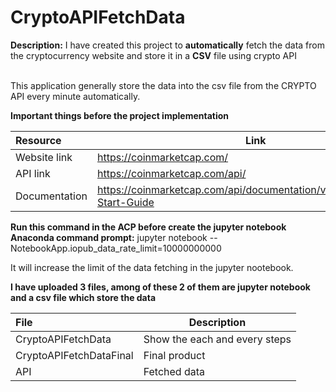 # CryptoAPIFetchData

**Description:** I have created this project to **automatically** fetch the data from the cryptocurrency website and store it in a **CSV** file using crypto API<br><br>

This application generally store the data into the csv file from the CRYPTO API every minute automatically.

**Important things before the project implementation**

| Resource | Link |
| :--- | --- |
| Website link | https://coinmarketcap.com/ |
| API link | https://coinmarketcap.com/api/ |
| Documentation  | https://coinmarketcap.com/api/documentation/v1/#section/Quick-Start-Guide |

**Run this command in the ACP before create the jupyter notebook**
**Anaconda command prompt:** 
jupyter notebook --NotebookApp.iopub_data_rate_limit=10000000000

It will increase the limit of the data fetching in the jupyter nootebook.


**I have uploaded 3 files, among of these 2 of them are jupyter notebook and a csv file which store the data**

| File | Description |
| :--- | --- |
| CryptoAPIFetchData |Show the each and every steps|
| CryptoAPIFetchDataFinal | Final product |
| API | Fetched data |

